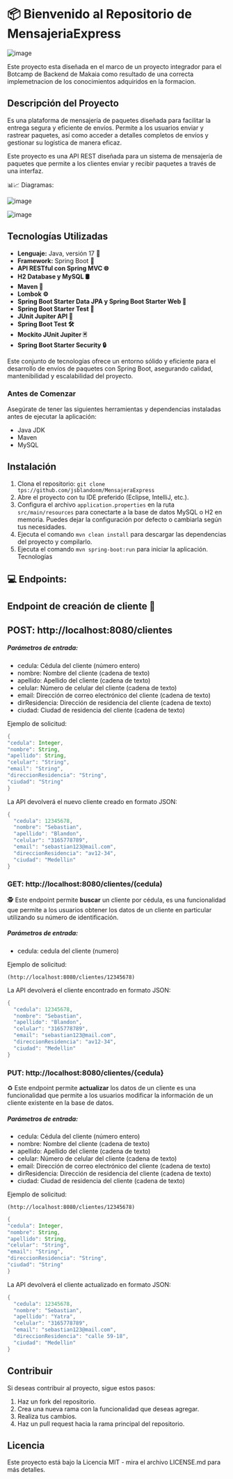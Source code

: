 # 📦  Bienvenido al Repositorio de MensajeriaExpress

![image](https://github.com/jsblandonm/MensajeraExpress/assets/116750999/02c48f02-335a-4fcc-ac2c-1b52f5482495)


Este proyecto esta diseñada en el marco de un proyecto integrador para el Botcamp de Backend de Makaia como resultado de una correcta implemetnacion de los conocimientos  adquiridos en la formacion.

## Descripción del Proyecto
Es una plataforma de mensajería de paquetes diseñada para facilitar la entrega segura y eficiente de envíos. Permite a los usuarios enviar y rastrear paquetes, así como acceder a detalles completos de envíos y gestionar su logística de manera eficaz.

Este proyecto es una API REST diseñada para un sistema de mensajería de paquetes que permite a los clientes enviar y recibir paquetes a través de una interfaz.

📊📈 Diagramas:

![image](https://github.com/jsblandonm/MensajeraExpress/assets/94935847/cc88201b-b721-4ad5-9ca4-6fdd06374b46)

![image](https://github.com/jsblandonm/MensajeraExpress/assets/94935847/e02f4874-f3fc-4dba-9c06-f1fdf2f68330)



## Tecnologías Utilizadas

- **Lenguaje:** Java, versión 17 🚀
- **Framework:** Spring Boot 🌱
- **API RESTful con Spring MVC 🌐**
- **H2 Database y MySQL 🛢️**
- **Maven 🧰**
- **Lombok ⚙️**
- **Spring Boot Starter Data JPA y Spring Boot Starter Web 🔄**
- **Spring Boot Starter Test 🧪**
- **JUnit Jupiter API 🧾**
- **Spring Boot Test 🛠️**
- **Mockito JUnit Jupiter 🃏**
- **Spring Boot Starter Security 🔒**
  
Este conjunto de tecnologías ofrece un entorno sólido y eficiente para el desarrollo de envíos de paquetes con Spring Boot, asegurando calidad, mantenibilidad y escalabilidad del proyecto.

### Antes de Comenzar

Asegúrate de tener las siguientes herramientas y dependencias instaladas antes de ejecutar la aplicación:

- Java JDK
- Maven
- MySQL

  
## Instalación

1. Clona el repositorio: `git clone tps://github.com/jsblandonm/MensajeraExpress`
2. Abre el proyecto con tu IDE preferido (Eclipse, IntelliJ, etc.).
3. Configura el archivo `application.properties` en la ruta `src/main/resources` para conectarte a la base de datos MySQL o H2 en memoria. Puedes dejar la configuración por defecto o cambiarla según tus necesidades.
4. Ejecuta el comando `mvn clean install` para descargar las dependencias del proyecto y compilarlo.
5. Ejecuta el comando `mvn spring-boot:run` para iniciar la aplicación.
Tecnologías

## 💻 Endpoints:

## Endpoint de creación de cliente 🙋

## POST:  http://localhost:8080/clientes

##### Parámetros de entrada:

- cedula: Cédula del cliente (número entero)
- nombre: Nombre del cliente (cadena de texto)
- apellido: Apellido del cliente (cadena de texto)
- celular: Número de celular del cliente (cadena de texto)
- email: Dirección de correo electrónico del cliente (cadena de texto)
- dirResidencia: Dirección de residencia del cliente (cadena de texto)
- ciudad: Ciudad de residencia del cliente (cadena de texto)

Ejemplo de solicitud:

```java 
{
"cedula": Integer,
"nombre": String,
"apellido": String,
"celular": "String",
"email": "String",
"direccionResidencia": "String",
"ciudad": "String"
}
```
La API devolverá el nuevo cliente creado en formato JSON:

```java 
{
  "cedula": 12345678,
  "nombre": "Sebastian",
  "apellido": "Blandon",
  "celular": "3165778789",
  "email": "sebastian123@mail.com",
  "direccionResidencia": "av12-34",
  "ciudad": "Medellin"
}
```

### GET: http://localhost:8080/clientes/(cedula)

 🕵 Este endpoint permite  **buscar** un cliente por cédula, es una funcionalidad que permite a los usuarios obtener los datos de un cliente en particular utilizando su número de identificación.

##### Parámetros de entrada:

- cedula: cedula del cliente (numero)

Ejemplo de solicitud:

```(http://localhost:8080/clientes/12345678)```

La API devolverá el cliente encontrado en formato JSON:
```java 
{
  "cedula": 12345678,
  "nombre": "Sebastian",
  "apellido": "Blandon",
  "celular": "3165778789",
  "email": "sebastian123@mail.com",
  "direccionResidencia": "av12-34",
  "ciudad": "Medellin"
}
```
### PUT: http://localhost:8080/clientes/{cedula}

♻ Este endpoint permite  **actualizar** los datos de un cliente es una funcionalidad que permite a los usuarios modificar la información de un cliente existente en la base de datos.

##### Parámetros de entrada:

- cedula: Cédula del cliente (número entero)
- nombre: Nombre del cliente (cadena de texto)
- apellido: Apellido del cliente (cadena de texto)
- celular: Número de celular del cliente (cadena de texto)
- email: Dirección de correo electrónico del cliente (cadena de texto)
- dirResidencia: Dirección de residencia del cliente (cadena de texto)
- ciudad: Ciudad de residencia del cliente (cadena de texto)

Ejemplo de solicitud:

```(http://localhost:8080/clientes/12345678)```
```java 
{
"cedula": Integer,
"nombre": String,
"apellido": String,
"celular": "String",
"email": "String",
"direccionResidencia": "String",
"ciudad": "String"
}
```

La API devolverá el cliente actualizado en formato JSON:
```java 
{
  "cedula": 12345678,
  "nombre": "Sebastian",
  "apellido": "Yatra",
  "celular": "3165778789",
  "email": "sebastian123@mail.com",
  "direccionResidencia": "calle 59-18",
  "ciudad": "Medellin"
}
```

## Contribuir

Si deseas contribuir al proyecto, sigue estos pasos:

1. Haz un fork del repositorio.
2. Crea una nueva rama con la funcionalidad que deseas agregar.
3. Realiza tus cambios.
4. Haz un pull request hacia la rama principal del repositorio.

## Licencia
Este proyecto está bajo la Licencia MIT - mira el archivo LICENSE.md para más detalles.

